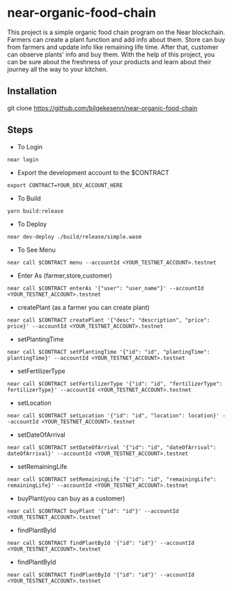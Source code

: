 # near-organic-food-chain

This project is a simple organic food chain program on the Near blockchain. Farmers can create a plant function and add info about them. Store can buy from farmers and update info like remaining life time. After that, customer can observe plants' info and buy them. With the help of this project, you can be sure about the freshness of your products and learn about their journey all the way to your kitchen. 

## Installation

git clone https://github.com/bilgekesenn/near-organic-food-chain

## Steps

* To Login
```
near login
```

* Export the development account to the $CONTRACT
```
export CONTRACT=YOUR_DEV_ACCOUNT_HERE
```

* To Build
```
yarn build:release
```

* To Deploy
```
near dev-deploy ./build/release/simple.wasm
```

* To See Menu
```
near call $CONTRACT menu --accountId <YOUR_TESTNET_ACCOUNT>.testnet
```

* Enter As (farmer,store,customer)
```
near call $CONTRACT enterAs '{"user": "user_name"}' --accountId <YOUR_TESTNET_ACCOUNT>.testnet
```

* createPlant (as a farmer you can create plant)
```
near call $CONTRACT createPlant '{"desc": "description", "price": price}' --accountId <YOUR_TESTNET_ACCOUNT>.testnet
```

* setPlantingTime
```
near call $CONTRACT setPlantingTime '{"id": "id", "plantingTime": plantingTime}' --accountId <YOUR_TESTNET_ACCOUNT>.testnet
```

* setFertilizerType
```
near call $CONTRACT setFertilizerType '{"id": "id", "fertilizerType": fertilizerType}' --accountId <YOUR_TESTNET_ACCOUNT>.testnet
```

* setLocation
```
near call $CONTRACT setLocation '{"id": "id", "location": location}' --accountId <YOUR_TESTNET_ACCOUNT>.testnet
```

* setDateOfArrival
```
near call $CONTRACT setDateOfArrival '{"id": "id", "dateOfArrival": dateOfArrival}' --accountId <YOUR_TESTNET_ACCOUNT>.testnet
```

* setRemainingLife
```
near call $CONTRACT setRemainingLife '{"id": "id", "remainingLife": remainingLife}' --accountId <YOUR_TESTNET_ACCOUNT>.testnet
```

* buyPlant(you can buy as a customer)
```
near call $CONTRACT buyPlant '{"id": "id"}' --accountId <YOUR_TESTNET_ACCOUNT>.testnet
```

* findPlantById
```
near call $CONTRACT findPlantById '{"id": "id"}' --accountId <YOUR_TESTNET_ACCOUNT>.testnet
```

* findPlantById
```
near call $CONTRACT findPlantById '{"id": "id"}' --accountId <YOUR_TESTNET_ACCOUNT>.testnet
```